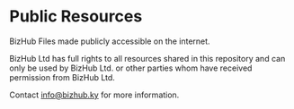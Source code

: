 # Public Resources

BizHub Files made publicly accessible on the internet.

BizHub Ltd has full rights to all resources shared in this repository and can only be used by BizHub Ltd. or other parties whom have received permission from BizHub Ltd.

Contact info@bizhub.ky for more information.
